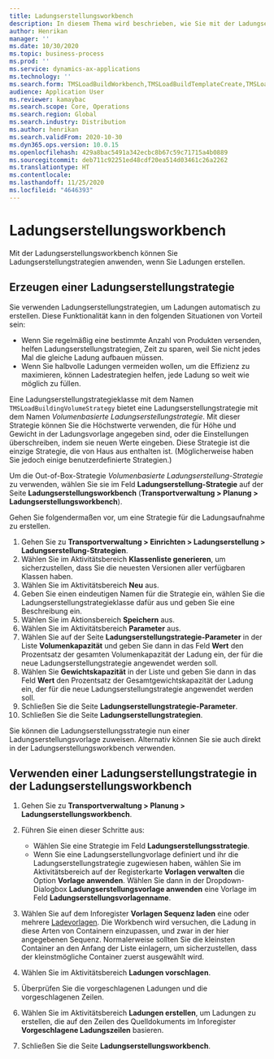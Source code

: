 ```yaml
---
title: Ladungserstellungsworkbench
description: In diesem Thema wird beschrieben, wie Sie mit der Ladungserstellungsworkbench arbeiten.
author: Henrikan
manager: ''
ms.date: 10/30/2020
ms.topic: business-process
ms.prod: ''
ms.service: dynamics-ax-applications
ms.technology: ''
ms.search.form: TMSLoadBuildWorkbench,TMSLoadBuildTemplateCreate,TMSLoadBuildStrategy
audience: Application User
ms.reviewer: kamaybac
ms.search.scope: Core, Operations
ms.search.region: Global
ms.search.industry: Distribution
ms.author: henrikan
ms.search.validFrom: 2020-10-30
ms.dyn365.ops.version: 10.0.15
ms.openlocfilehash: 429a8bac5491a342ecbc8b67c59c71715a4b0889
ms.sourcegitcommit: deb711c92251ed48cdf20ea514d03461c26a2262
ms.translationtype: HT
ms.contentlocale: 
ms.lasthandoff: 11/25/2020
ms.locfileid: "4646393"
---
```

# <a name="load-building-workbench"></a>Ladungserstellungsworkbench

Mit der Ladungserstellungsworkbench können Sie Ladungserstellungstrategien anwenden, wenn Sie Ladungen erstellen.

## <a name="create-a-load-building-strategy"></a>Erzeugen einer Ladungserstellungstrategie

Sie verwenden Ladungserstellungstrategien, um Ladungen automatisch zu erstellen. Diese Funktionalität kann in den folgenden Situationen von Vorteil sein:

- Wenn Sie regelmäßig eine bestimmte Anzahl von Produkten versenden, helfen Ladungserstellungstrategien, Zeit zu sparen, weil Sie nicht jedes Mal die gleiche Ladung aufbauen müssen.
- Wenn Sie halbvolle Ladungen vermeiden wollen, um die Effizienz zu maximieren, können Ladestrategien helfen, jede Ladung so weit wie möglich zu füllen.

Eine Ladungserstellungstrategieklasse mit dem Namen `TMSLoadBuildingVolumeStrategy` bietet eine Ladungserstellungstrategie mit dem Namen *Volumenbasierte Ladungserstellungstrategie*. Mit dieser Strategie können Sie die Höchstwerte verwenden, die für Höhe und Gewicht in der Ladungsvorlage angegeben sind, oder die Einstellungen überschreiben, indem sie neuen Werte eingeben. Diese Strategie ist die einzige Strategie, die von Haus aus enthalten ist. (Möglicherweise haben Sie jedoch einige benutzerdefinierte Strategien.)

Um die Out-of-Box-Strategie *Volumenbasierte Ladungserstellung-Strategie* zu verwenden, wählen Sie sie im Feld **Ladungserstellung-Strategie** auf der Seite **Ladungserstellungsworkbench** (**Transportverwaltung &gt; Planung &gt; Ladungserstellungsworkbench**).

Gehen Sie folgendermaßen vor, um eine Strategie für die Ladungsaufnahme zu erstellen.

1. Gehen Sie zu **Transportverwaltung &gt; Einrichten &gt; Ladungserstellung &gt; Ladungserstellung-Strategien**.
1. Wählen Sie im Aktivitätsbereich **Klassenliste generieren**, um sicherzustellen, dass Sie die neuesten Versionen aller verfügbaren Klassen haben.
1. Wählen Sie im Aktivitätsbereich **Neu** aus.
1. Geben Sie einen eindeutigen Namen für die Strategie ein, wählen Sie die Ladungserstellungstrategieklasse dafür aus und geben Sie eine Beschreibung ein.
1. Wählen Sie im Aktionsbereich **Speichern** aus.
1. Wählen Sie im Aktivitätsbereich **Parameter** aus.
1. Wählen Sie auf der Seite **Ladungserstellungstrategie-Parameter** in der Liste **Volumenkapazität** und geben Sie dann in das Feld **Wert** den Prozentsatz der gesamten Volumenkapazität der Ladung ein, der für die neue Ladungserstellungstrategie angewendet werden soll.
1. Wählen Sie **Gewichtskapazität** in der Liste und geben Sie dann in das Feld **Wert** den Prozentsatz der Gesamtgewichtskapazität der Ladung ein, der für die neue Ladungserstellungstrategie angewendet werden soll.
1. Schließen Sie die Seite **Ladungserstellungstrategie-Parameter**.
1. Schließen Sie die Seite **Ladungserstellungstrategien**.

Sie können die Ladungserstellungsstrategie nun einer Ladungserstellungsvorlage zuweisen. Alternativ können Sie sie auch direkt in der Ladungserstellungsworkbench verwenden.

## <a name="use-a-load-building-strategy-in-the-load-building-workbench"></a>Verwenden einer Ladungserstellungstrategie in der Ladungserstellungsworkbench

1. Gehen Sie zu **Transportverwaltung &gt; Planung &gt; Ladungserstellungsworkbench**.
1. Führen Sie einen dieser Schritte aus:

    - Wählen Sie eine Strategie im Feld **Ladungserstellungsstrategie**.
    - Wenn Sie eine Ladungserstellungvorlage definiert und ihr die Ladungserstellungstrategie zugewiesen haben, wählen Sie im Aktivitätsbereich auf der Registerkarte **Vorlagen verwalten** die Option **Vorlage anwenden**. Wählen Sie dann in der Dropdown-Dialogbox **Ladungserstellungsvorlage anwenden** eine Vorlage im Feld **Ladungserstellungsvorlagenname**.

1. Wählen Sie auf dem Inforegister **Vorlagen Sequenz laden** eine oder mehrere [Ladevorlagen](load-template.md). Die Workbench wird versuchen, die Ladung in diese Arten von Containern einzupassen, und zwar in der hier angegebenen Sequenz. Normalerweise sollten Sie die kleinsten Container an den Anfang der Liste einlagern, um sicherzustellen, dass der kleinstmögliche Container zuerst ausgewählt wird.
1. Wählen Sie im Aktivitätsbereich **Ladungen vorschlagen**.
1. Überprüfen Sie die vorgeschlagenen Ladungen und die vorgeschlagenen Zeilen.
1. Wählen Sie im Aktivitätsbereich **Ladungen erstellen**, um Ladungen zu erstellen, die auf den Zeilen des Quelldokuments im Inforegister **Vorgeschlagene Ladungszeilen** basieren.
1. Schließen Sie die Seite **Ladungserstellungsworkbench**.
